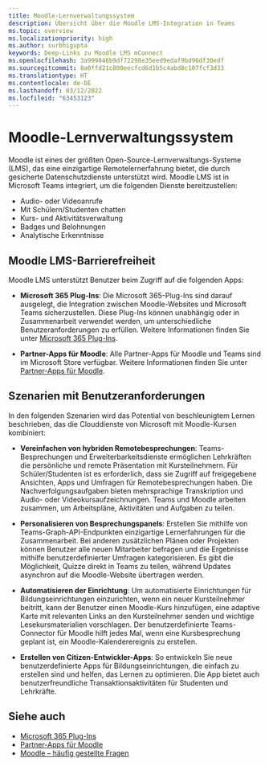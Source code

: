 ```yaml
---
title: Moodle-Lernverwaltungssystem
description: Übersicht über die Moodle LMS-Integration in Teams
ms.topic: overview
ms.localizationpriority: high
ms.author: surbhigupta
keywords: Deep-Links zu Moodle LMS mConnect
ms.openlocfilehash: 3a999846b9df72298e35eed9edaf9bd96df30edf
ms.sourcegitcommit: 8a0ffd21c800eecfcd6d1b5c4abd8c107fcf3d33
ms.translationtype: HT
ms.contentlocale: de-DE
ms.lasthandoff: 03/12/2022
ms.locfileid: "63453123"
---
```

# <a name="moodle-learning-management-system"></a>Moodle-Lernverwaltungssystem

 Moodle ist eines der größten Open-Source-Lernverwaltungs-Systeme (LMS), das eine einzigartige Remotelernerfahrung bietet, die durch gesicherte Datenschutzdienste unterstützt wird. Moodle LMS ist in Microsoft Teams integriert, um die folgenden Dienste bereitzustellen:

* Audio- oder Videoanrufe
* Mit Schülern/Studenten chatten
* Kurs- und Aktivitätsverwaltung
* Badges und Belohnungen
* Analytische Erkenntnisse

<!-- [Moodle](https://moodle.com/about/) is the world’s largest open-source learning management system (LMS). With greater than 30 years of experience in remote learning, it has attracted around 300 million users worldwide with its rich set of hosted and cloud-based services. Combining Moodle LMS and Teams provides an enhanced learning experience with modern superpowers. 
This content is modified as per the requirement.-->

 <!--The following image demonstrates Moodle LMS:
  Query on this image about what is meant by section

:::image type="content" source="../assets/images/MoodleInstructions/flow-chart.png" alt-text="Flow chart" border="true":::-->

## <a name="moodle-lms-accessibility"></a>Moodle LMS-Barrierefreiheit

Moodle LMS unterstützt Benutzer beim Zugriff auf die folgenden Apps:

* **Microsoft 365 Plug-Ins**: Die Microsoft 365-Plug-Ins sind darauf ausgelegt, die Integration zwischen Moodle-Websites und Microsoft Teams sicherzustellen. Diese Plug-Ins können unabhängig oder in Zusammenarbeit verwendet werden, um unterschiedliche Benutzeranforderungen zu erfüllen. Weitere Informationen finden Sie unter [Microsoft 365 Plug-Ins](m365-plugins/m365-plugins-overview.md).

* **Partner-Apps für Moodle**: Alle Partner-Apps für Moodle und Teams sind im Microsoft Store verfügbar. Weitere Informationen finden Sie unter [Partner-Apps für Moodle](partner-apps-for-moodle.md).

## <a name="user-requirement-scenarios"></a>Szenarien mit Benutzeranforderungen

In den folgenden Szenarien wird das Potential von beschleunigtem Lernen beschrieben, das die Clouddienste von Microsoft mit Moodle-Kursen kombiniert:

* **Vereinfachen von hybriden Remotebesprechungen**: Teams-Besprechungen und Erweiterbarkeitsdienste ermöglichen Lehrkräften die persönliche und remote Präsentation mit Kursteilnehmern. Für Schüler/Studenten ist es erforderlich, dass sie Zugriff auf freigegebene Ansichten, Apps und Umfragen für Remotebesprechungen haben. Die Nachverfolgungsaufgaben bieten mehrsprachige Transkription und Audio- oder Videokursaufzeichnungen. Teams und Moodle arbeiten zusammen, um Arbeitspläne, Aktivitäten und Aufgaben zu teilen.

* **Personalisieren von Besprechungspanels**: Erstellen Sie mithilfe von Teams-Graph-API-Endpunkten einzigartige Lernerfahrungen für die Zusammenarbeit. Bei anderen zusätzlichen Plänen oder Projekten können Benutzer alle neuen Mitarbeiter befragen und die Ergebnisse mithilfe benutzerdefinierter Umfragen kategorisieren. Es gibt die Möglichkeit, Quizze direkt in Teams zu teilen, während Updates asynchron auf die Moodle-Website übertragen werden.

* **Automatisieren der Einrichtung**: Um automatisierte Einrichtungen für Bildungseinrichtungen einzurichten, wenn ein neuer Kursteilnehmer beitritt, kann der Benutzer einen Moodle-Kurs hinzufügen, eine adaptive Karte mit relevanten Links an den Kursteilnehmer senden und wichtige Lesekursmaterialien vorschlagen. Der benutzerdefinierte Teams-Connector für Moodle hilft jedes Mal, wenn eine Kursbesprechung geplant ist, ein Moodle-Kalenderereignis zu erstellen.

* **Erstellen von Citizen-Entwickler-Apps**: So entwickeln Sie neue benutzerdefinierte Apps für Bildungseinrichtungen, die einfach zu erstellen sind und helfen, das Lernen zu optimieren. Die App bietet auch benutzerfreundliche Transaktionsaktivitäten für Studenten und Lehrkräfte.

<!-- For more information, see [Microsoft education](https://www.microsoft.com/education).-->
## <a name="see-also"></a>Siehe auch

* [Microsoft 365 Plug-Ins](m365-plugins/m365-plugins-overview.md)
* [Partner-Apps für Moodle](partner-apps-for-moodle.md)
* [Moodle – häufig gestellte Fragen](faqs.md)
